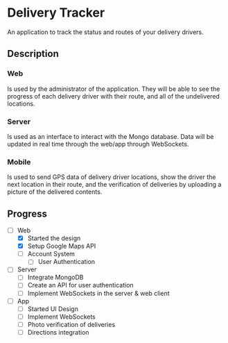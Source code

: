 # Delivery Tracker
An application to track the status and routes of your delivery drivers.

## Description

### Web
Is used by the administrator of the application. They will be able to see the progress of each delivery driver with their route, and all of the undelivered locations.

### Server
Is used as an interface to interact with the Mongo database. Data will be updated in real time through the web/app through WebSockets.

### Mobile
Is used to send GPS data of delivery driver locations, show the driver the next location in their route, and the verification of deliveries by uploading a picture of the delivered contents.

## Progress
- [ ] Web
    - [x] Started the design
    - [x] Setup Google Maps API
    - [ ] Account System
        - [ ] User Authentication
- [ ] Server
    - [ ] Integrate MongoDB
    - [ ] Create an API for user authentication
    - [ ] Implement WebSockets in the server & web client
- [ ] App
    - [ ] Started UI Design
    - [ ] Implement WebSockets
    - [ ] Photo verification of deliveries
    - [ ] Directions integration